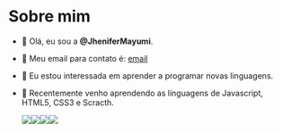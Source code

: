 # Sobre mim

- 💜 Olá, eu sou a **@JheniferMayumi**.
- 💬 Meu email para contato é: [email](jhenifer.mayumi.silva@escola.pr.gov.br)
- 👀 Eu estou interessada em aprender a programar novas linguagens.
- 👾 Recentemente venho aprendendo as linguagens de Javascript, HTML5, CSS3 e Scracth.

     <img src="https://img.shields.io/badge/JavaScript-323330?style=for-the-badge&logo=javascript&logoColor=F7DF1E" /><img src="https://img.shields.io/badge/HTML5-E34F26?style=for-the-badge&logo=html5&logoColor=white" /><img src="https://img.shields.io/badge/CSS3-1572B6?style=for-the-badge&logo=css3&logoColor=white" /><img src="https://img.shields.io/badge/Scratch-4D97FF?style=for-the-badge&logo=Scratch&logoColor=white" />

          
          
